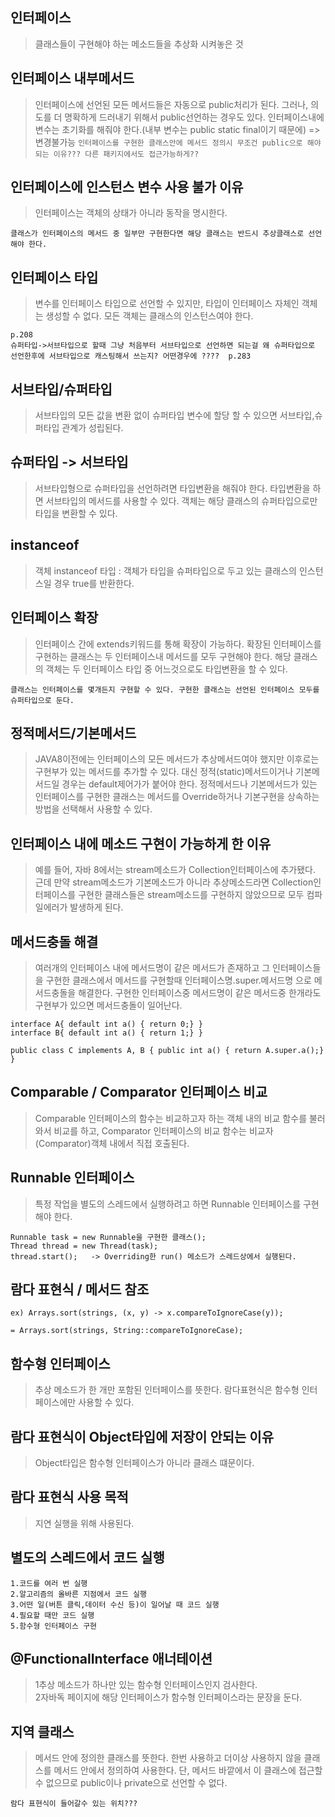 ## 인터페이스
> 클래스들이 구현해야 하는 메소드들을 추상화 시켜놓은 것

## 인터페이스 내부메서드
> 인터페이스에 선언된 모든 메서드들은 자동으로 public처리가 된다. 그러나, 의도를 더 명확하게 드러내기 위해서 public선언하는 경우도 있다. 인터페이스내에 변수는 초기화를 해줘야 한다.(내부 변수는 public static final이기 때문에) => 변경불가능
`인터페이스를 구현한 클래스안에 메서드 정의시 무조건 public으로 해야되는 이유??? 다른 패키지에서도 접근가능하게??`

## 인터페이스에 인스턴스 변수 사용 불가 이유
> 인터페이스는 객체의 상태가 아니라 동작을 명시한다.

`클래스가 인터페이스의 메서드 중 일부만 구현한다면 해당 클래스는 반드시 추상클래스로 선언해야 한다.`

## 인터페이스 타입
> 변수를 인터페이스 타입으로 선언할 수 있지만, 타입이 인터페이스 자체인 객체는 생성할 수 없다. 모든 객체는 클래스의 인스턴스여야 한다.
```
p.208
슈퍼타입->서브타입으로 할때 그냥 처음부터 서브타입으로 선언하면 되는걸 왜 슈퍼타입으로
선언한후에 서브타입으로 캐스팅해서 쓰는지? 어떤경우에 ????  p.283
```

## 서브타입/슈퍼타입
> 서브타입의 모든 값을 변환 없이 슈퍼타입 변수에 할당 할 수 있으면 서브타입,슈퍼타입 관계가 성립된다.

## 슈퍼타입 -> 서브타입
> 서브타입형으로 슈퍼타입을 선언하려면 타입변환을 해줘야 한다. 타입변환을 하면 서브타입의 메서드를 사용할 수 있다. 객체는 해당 클래스의 슈퍼타입으로만 타입을 변환할 수 있다.

## instanceof
> 객체 instanceof 타입 : 객체가 타입을 슈퍼타입으로 두고 있는 클래스의 인스턴스일 경우 true를 반환한다.

## 인터페이스 확장
> 인터페이스 간에 extends키워드를 통해 확장이 가능하다. 확장된 인터페이스를 구현하는 클래스는 두 인터페이스내 메서드를 모두 구현해야 한다. 해당 클래스의 객체는 두 인터페이스 타입 중 어느것으로도 타입변환을 할 수 있다.

`클래스는 인터페이스를 몇개든지 구현할 수 있다. 구현한 클래스는 선언된 인터페이스 모두를 슈퍼타입으로 둔다.`

## 정적메서드/기본메서드
> JAVA8이전에는 인터페이스의 모든 메서드가 추상메서드여야 했지만 이후로는 구현부가 있는 메서드를 추가할 수 있다. 대신 정적(static)메서드이거나 기본메서드일 경우는 default제어가가 붙어야 한다. 정적메서드나 기본메서드가 있는 인터페이스를 구현한 클래스는 메서드를 Override하거나 기본구현을 상속하는 방법을 선택해서 사용할 수 있다.

## 인터페이스 내에 메소드 구현이 가능하게 한 이유
> 예를 들어, 자바 8에서는 stream메소드가 Collection인터페이스에 추가됐다. 근데 만약 stream메소드가 기본메소드가 아니라 추상메소드라면 Collection인터페이스를 구현한 클래스들은 stream메소드를 구현하지 않았으므로 모두 컴파일에러가 발생하게 된다.

## 메서드충돌 해결
> 여러개의 인터페이스 내에 메서드명이 같은 메서드가 존재하고 그 인터페이스들을 구현한 클래스에서 메서드를 구현할때 인터페이스명.super.메서드명 으로 메서드충돌을 해결한다. 구현한 인터페이스중 메서드명이 같은 메서드중 한개라도 구현부가 있으면 메서드충돌이 일어난다.
```
interface A{ default int a() { return 0;} }
interface B{ default int a() { return 1;} }

public class C implements A, B { public int a() { return A.super.a();} }
```

## Comparable / Comparator 인터페이스 비교
> Comparable 인터페이스의 함수는 비교하고자 하는 객체 내의 비교 함수를 불러와서 비교를 하고, Comparator 인터페이스의 비교 함수는 비교자(Comparator)객체 내에서 직접 호출된다.

## Runnable 인터페이스
> 특정 작업을 별도의 스레드에서 실행하려고 하면 Runnable 인터페이스를 구현해야 한다.
```
Runnable task = new Runnable을 구현한 클래스();
Thread thread = new Thread(task);
thread.start();   -> Overriding한 run() 메소드가 스레드상에서 실행된다.
```

## 람다 표현식 / 메서드 참조
```
ex) Arrays.sort(strings, (x, y) -> x.compareToIgnoreCase(y));

= Arrays.sort(strings, String::compareToIgnoreCase);
```

## 함수형 인터페이스
> 추상 메소드가 한 개만 포함된 인터페이스를 뜻한다. 람다표현식은 함수형 인터페이스에만 사용할 수 있다.

## 람다 표현식이 Object타입에 저장이 안되는 이유
> Object타입은 함수형 인터페이스가 아니라 클래스 떄문이다.

## 람다 표현식 사용 목적
> 지연 실행을 위해 사용된다.

## 별도의 스레드에서 코드 실행
```
1.코드를 여러 번 실행
2.알고리즘의 올바른 지점에서 코드 실행
3.어떤 일(버튼 클릭,데이터 수신 등)이 일어날 때 코드 실행
4.필요할 때만 코드 실행
5.함수형 인터페이스 구현
```

## @FunctionalInterface 애너테이션
> 1추상 메소드가 하나만 있는 함수형 인터페이스인지 검사한다.  
2자바독 페이지에 해당 인터페이스가 함수형 인터페이스라는 문장을 둔다.  

## 지역 클래스
> 메서드 안에 정의한 클래스를 뜻한다. 한번 사용하고 더이상 사용하지 않을 클래스를 메서드 안에서 정의하여 사용한다. 단, 메서드 바깥에서 이 클래스에 접근할 수 없으므로 public이나 private으로 선언할 수 없다.

`람다 표현식이 들어갈수 있는 위치???`